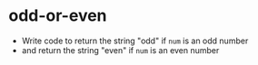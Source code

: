 # odd-or-even

* Write code to return the string "odd" if `num` is an odd number
* and return the string "even" if `num` is an even number
